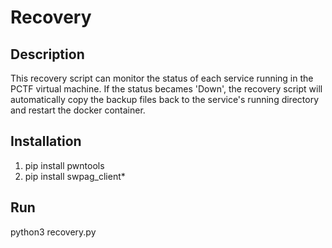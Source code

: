 # Recovery

## Description
This recovery script can monitor the status of each service running in the PCTF virtual machine. If the status becames 'Down', the recovery script will automatically copy the backup files back to the service's running directory and restart the docker container. 

## Installation
1. pip install pwntools
2. pip install swpag_client*

## Run
python3 recovery.py